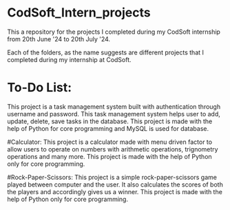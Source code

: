 # CodSoft_Intern_projects
This a repository for the projects I completed during my CodSoft internship from 20th June '24 to 20th July '24. 

Each of the folders, as the name suggests are different projects that I completed during my internship at CodSoft.

# To-Do List:
This project is a task management system built with authentication through username and password. This task management system helps user to add, update, delete, save tasks in the database.
This project is made with the help of Python for core programming and MySQL is used for database.

#Calculator:
This project is a calculator made with menu driven factor to allow users to operate on numbers with arithmetic operations, trignometry operations and many more.
This project is made with the help of Python only for core programming.

#Rock-Paper-Scissors:
This project is a simple rock-paper-scissors game played between computer and the user. It also calculates the scores of both the players and accordingly gives us a winner.
This project is made with the help of Python only for core programming.
